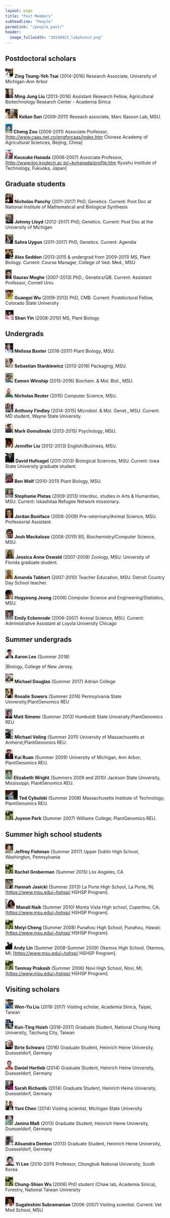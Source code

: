 ```yaml
---
layout: page
title: "Past Members"
subheadline: "People"
permalink: "/people_past/"
header:
  image_fullwidth: "20140923_labphoto3.png"
---
```


## Postdoctoral scholars

<img src="../images/people_past/50px-Zing-20150307.jpg" height="30px"> **Zing Tsung-Yeh Tsai** (2014-2016) Research Associate, University of Michigan-Ann Arbor

<img src="../images/people_past/50px-Liu.jpg" height="30px"> **Ming Jung Liu** (2013-2016) Assistant Research Fellow, Agricultural Biotechnology Research Center - Academia Sinica

<img src="../images/people_past/50px-Kelian_sun.jpeg" height="30px"> **Kelian Sun** (2009-2011) Reseach associate, Marc Basson Lab, MSU.

<img src="../images/people_past/50px-Zou.jpg" height="30px"> **Cheng Zou** (2006-2011) Associate Professor, [http://www.caas.net.cn/engforcaas/index.htm Chinese Academy of Agricultural Sciences, Beijing, China]

<img src="../images/people_past/50px-Hanada.gif" height="30px"> **Kousuke Hanada** (2006-2007) Associate Professor, [http://www.bio.kyutech.ac.jp/~kohanada/profile.htm Kyushu Institute of Technology, Fukuoka, Japan]




## Graduate students

<img src="../images/people_past/50px-Panchy2.jpg" height="30px"> **Nicholas Panchy** (2011-2017) PhD, Genetics. Current: Post Doc at National Institute of Mathematical and Biological Synthesis

<img src="../images/people_past/50px-Lloyd.jpg" height="30px"> **Johnny Lloyd** (2012-2017) PhD, Genetics. Current: Post Doc at the University of Michigan

<img src="../images/people_past/50px-Uygun.jpg" height="30px"> **Sahra Uygun** (2011-2017) PhD, Genetics. Current: Agendia 

<img src="../images/people_past/50px-Seddon.jpg" height="30px"> **Alex Seddon** (2013-2015 & undergrad from 2009-2011) MS, Plant Biology. Current: Course Manager, College of Ved. Med., MSU

<img src="../images/people_past/50px-GauravPic.jpg" height="30px"> **Gaurav Moghe** (2007-2013) PhD., Genetics/QB. Current: Assistant Professor, Cornell Univ.

<img src="../images/people_past/50px-Guangxi.jpg" height="30px"> **Guangxi Wu** (2009-2013) PhD, CMB. Current: Postdoctoral Fellow, Colorado State University

<img src="../images/people_past/50px-Yin2.png" height="30px"> **Shan Yin** (2008-2010) MS, Plant Biology




## Undergrads 

<img src="../images/people_past/50px-Baxter.jpg" height="30px"> **Melissa Baxter** (2016-2017) Plant Biology, MSU.

<img src="../images/people_past/50px-Stankiewicz.jpg" height="30px"> **Sebastian Stankiewicz** (2013-2016) Packaging, MSU.

<img src="../images/people_past/50px-Winship.jpg" height="30px"> **Eamon Winship** (2015-2016) Biochem. &amp; Mol. Biol., MSU.

<img src="../images/people_past/50px-NickJr.jpeg" height="30px"> **Nicholas Reuter** (2015) Computer Science, MSU.

<img src="../images/people_past/50px-Findley.jpg" height="30px"> **Anthony Findley** (2014-2015) Microbiol. &amp; Mol. Genet., MSU. Current: MD student, Wayne State University.

<img src="../images/people_past/50px-Gomulinski.jpg" height="30px"> **Mark Gomulinski** (2013-2015) Psychology, MSU.

<img src="../images/people_past/50px-LiuJ.jpeg" height="30px"> **Jennifer Liu** (2012-2013) English/Business, MSU.

<img src="../images/people_past/50px-DavidHufnagel.jpg" height="30px"> **David Hufnagel** (2011-2013) Biological Sciences, MSU. Current: Iowa State University graduate student.

<img src="../images/people_past/50px-Wolf.jpg" height="30px"> **Ben Wolf** (2010-2011) Plant Biology, MSU.

<img src="../images/people_past/50px-Plotas.jpg" height="30px"> **Stephanie Plotas** (2009-2013) Interdisc. studies in Arts &amp; Humanities, MSU. Current: Iskashitaa Refugee Network missionary.

<img src="../images/people_past/50px-Boniface.jpg" height="30px"> **Jordan Boniface** (2008-2009) Pre-veterinary/Animal Science, MSU. Professorial Assistant.

<img src="../images/people_past/50px-Mackaluso.jpg" height="30px"> **Josh Mackaluso** (2008-2010) BS, Biochemistry/Computer Science, MSU.

<img src="../images/people_past/50px-Oswald.jpg" height="30px"> **Jessica Anne Oswald** (2007-2008) Zoology, MSU. University of Florida graduate student.

<img src="../images/people_past/50px-Tabbert.jpg" height="30px"> **Amanda Tabbert** (2007-2010) Teacher Education, MSU. Detroit Country Day School teacher.

<img src="../images/people_past/50px-Jeong.jpg" height="30px"> **Hogyeong Jeong** (2006) Computer Science and Engineering/Statistics, MSU.

<img src="../images/people_past/50px-Eckenrode.jpg" height="30px"> **Emily Eckenrode** (2006-2007) Animal Science, MSU. Current: Administrative Assistant at Loyola University Chicago




## Summer undergrads

<img src="../images/people_past/50px-Aaron_lee.png" height="30px"> **Aaron Lee** (Summer 2018)

|Biology, College of New Jersey.

<img src="../images/people_past/50px-Michael_mod.png" height="30px"> **Michael Douglas** (Summer 2017) Adrian College

<img src="../images/people_past/50px-Rosie.jpg" height="30px"> **Rosalie Sowers** (Summer 2016) Pennsylvania State University;PlantGenomics REU

<img src="../images/people_past/50px-Simenc.jpg" height="30px"> **Matt Simenc** (Summer 2013) Humboldt State University;PlantGenomics REU

<img src="../images/people_past/50px-Veling.jpg" height="30px"> **Michael Veling** (Summer 2011) University of Massachusetts at Amherst;PlantGenomics REU.

<img src="../images/people_past/50px-Kai.jpg" height="30px"> **Kai Ruan** (Summer 2009) University of Michigan, Ann Arbor; PlantGenomics REU.

<img src="../images/people_past/50px-Elizabeth.jpg" height="30px"> **Elizabeth Wright** (Summers 2009 and 2010) Jackson State University, Mississippi; PlantGenomics REU.

<img src="../images/people_past/50px-Cybulski.jpg" height="30px"> **Ted Cybulski** (Summer 2008) Massachusetts Institute of Technology; PlantGenomics REU.

<img src="../images/people_past/50px-No_image.jpg" height="30px"> **Juyeon Park** (Summer 2007) Williams College; PlantGenomics REU.



## Summer high school students

<img src="../images/people_past/50px-JFishman_mod.png" height="30px"> **Jeffrey Fishman** (Summer 2017) Upper Dublin High School, Washington, Pennsylvania

<img src="../images/people_past/50px-No_image.jpg" height="30px"> **Rachel Groberman** (Summer 2015) Los Angeles, CA.

<img src="../images/people_past/50px-Jasicki.jpg" height="30px"> **Hannah Jasicki** (Summer 2013) La Porte High School, La Porte, IN; [https://www.msu.edu/~hshsp/ HSHSP Program].

<img src="../images/people_past/50px-Naik.jpg" height="30px"> **Manali Naik** (Summer 2010) Monta Vista High school, Cupertino, CA; [https://www.msu.edu/~hshsp/ HSHSP Program].

<img src="../images/people_past/50px-No_image.jpg" height="30px"> **Meiyi Cheng** (Summer 2008) Punahou High School, Punahou, Hawaii; [https://www.msu.edu/~hshsp/ HSHSP Program].

<img src="../images/people_past/50px-Lin.jpg" height="30px"> **Andy Lin** (Summer 2008-Summer 2009) Okemos High School, Okemos, MI; [https://www.msu.edu/~hshsp/ HSHSP Program].

<img src="../images/people_past/50px-No_image.jpg" height="30px"> **Tanmay Prakash** (Summer 2006) Novi High School, Novi, MI; [https://www.msu.edu/~hshsp/ HSHSP Program].



## Visiting scholars

<img src="../images/people_past/50px-Wenyu.jpg" height="30px"> **Wen-Yu Liu** (2016-2017) Visiting scholar, Academia Sinica, Taipei, Taiwan

<img src="../images/people_past/50px-Ting.jpg" height="30px"> **Kun-Ting Hsieh** (2016-2017) Graduate Student, National Chung Hsing University, Taichung City, Taiwan

<img src="../images/people_past/50px-Schwarz.jpg" height="30px"> **Birte Schwarz** (2016) Graduate Student, Heinrich Heine University, Duesseldorf, Germany

<img src="../images/people_past/50px-Hartleb.jpg" height="30px"> **Daniel Hartleb** (2014) Graduate Student, Heinrich Heine University, Duesseldorf, Germany

<img src="../images/people_past/50px-Richards.jpg" height="30px"> **Sarah Richards** (2014) Graduate Student, Heinrich Heine University, Duesseldorf, Germany

<img src="../images/people_past/50px-Chen.jpg" height="30px"> **Yani Chen** (2014) Visiting scientist, Michigan State University

<img src="../images/people_past/50px-Mass.jpg" height="30px"> **Janina Maß** (2013) Graduate Student, Heinrich Heine University, Duesseldorf, Germany

<img src="../images/people_past/50px-Denton.jpg" height="30px"> **Alisandra Denton** (2013) Graduate Student, Heinrich Heine University, Duesseldorf, Germany

<img src="../images/people_past/50px-YiLee.jpg" height="30px"> **Yi Lee** (2010-2011) Professor, Chungbuk National University, South Korea

<img src="../images/people_past/50px-No_image.jpg" height="30px"> **Chung-Shien Wu** (2006) PhD student (Chaw lab, Academia Sinica), Forestry, National Taiwan University

<img src="../images/people_past/50px-Subramanian.jpg" height="30px"> **Sugaleshini Subramanian** (2006-2007) Visiting scientist. Current: Vet Med School, MSU
